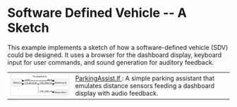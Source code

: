 # Software Defined Vehicle -- A Sketch

This example implements a sketch of how a software-defined vehicle (SDV) could be designed. It uses a browser for the dashboard display, keyboard input for user commands, and sound generation for auditory feedback.

<table>
<tr>
<td> <img src="ParkingAssist.png" alt="ParkingAssist" width="400">
<td> <a href="ParkingAssist.lf"> ParkingAssist.lf </a>: A simple parking assistant that emulates distance sensors feeding a dashboard display with audio feedback.</td>
</tr>
</table>